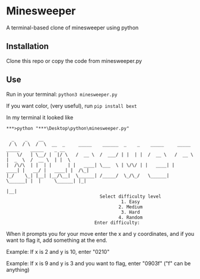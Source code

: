 # Minesweeper
A terminal-based clone of minesweeper using python
## Installation
Clone this repo or copy the code from minesweeper.py
## Use
Run in your terminal:
```python3 minesweeper.py```

If you want color, (very useful), run
```pip install bext```

In my terminal it looked like
```
***>python "***\Desktop\python\minesweeper.py"

  _    _    __
 / \  / \  /  \  __  _     _____    ______  _    _    _____     _____    _____    _____    _ __
|   \/   | \__/ |  |/ \   /  __ \  /  ___/ | |  | |  /  __ \   /  __ \  |  _  \  /  __ \  | |  \
|  /\/\  | |  | |      | |   ____| \___  \ | \/\/ | |   ____| |   ____| |   __/ |   ____| |  /\_|
|_/    \_| |__| |__/\__|  \______| /_____/  \_/\_/   \______|  \______| |  |     \______| |_|
                                                                        |__|
                                   Select difficulty level
                                           1. Easy
                                          2. Medium
                                           3. Hard
                                          4. Random
                                 Enter difficulty:
```

When it prompts you for your move enter the x and y coordinates, and if you want to flag it, add something at the end.

Example: If x is 2 and y is 10, enter "0210"

Example: If x is 9 and y is 3 and you want to flag, enter "0903f" ("f" can be anything)
